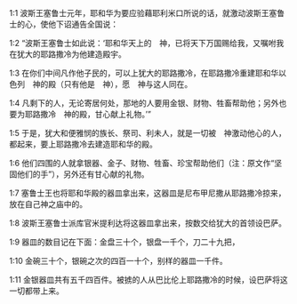 <a id="1"></a>1:1  波斯王塞鲁士元年，耶和华为要应验藉耶利米口所说的话，就激动波斯王塞鲁士的心，使他下诏通告全国说：  

<a id="2"></a>1:2  “波斯王塞鲁士如此说：‘耶和华天上的　神，已将天下万国赐给我，又嘱咐我在犹大的耶路撒冷为他建造殿宇。  

<a id="3"></a>1:3  在你们中间凡作他子民的，可以上犹大的耶路撒冷，在耶路撒冷重建耶和华以色列　神的殿（只有他是　神），愿　神与这人同在。  

<a id="4"></a>1:4  凡剩下的人，无论寄居何处，那地的人要用金银、财物、牲畜帮助他；另外也要为耶路撒冷　神的殿，甘心献上礼物。’”  

<a id="5"></a>1:5  于是，犹大和便雅悯的族长、祭司、利未人，就是一切被　神激动他心的人，都起来，要上耶路撒冷去建造耶和华的殿。  

<a id="6"></a>1:6  他们四围的人就拿银器、金子、财物、牲畜、珍宝帮助他们（注：原文作“坚固他们的手”），另外还有甘心献的礼物。  

<a id="7"></a>1:7  塞鲁士王也将耶和华殿的器皿拿出来，这器皿是尼布甲尼撒从耶路撒冷掠来，放在自己神之庙中的。  

<a id="8"></a>1:8  波斯王塞鲁士派库官米提利达将这器皿拿出来，按数交给犹大的首领设巴萨。  

<a id="9"></a>1:9  器皿的数目记在下面：金盘三十个，银盘一千个，刀二十九把，　  

<a id="10"></a>1:10  金碗三十个，银碗之次的四百一十个，别样的器皿一千件。  

<a id="11"></a>1:11  金银器皿共有五千四百件。被掳的人从巴比伦上耶路撒冷的时候，设巴萨将这一切都带上来。  
